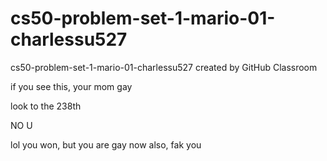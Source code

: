 # cs50-problem-set-1-mario-01-charlessu527
cs50-problem-set-1-mario-01-charlessu527 created by GitHub Classroom











































































































































































































































if you see this, your mom gay











































































































look to the 238th


































































































NO U










































































































































































































































































































































































































































































































































































lol you won, but you are gay now
also, fak you
